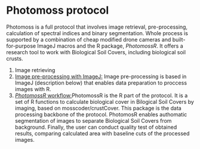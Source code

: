 # Photomoss protocol 

Photomoss is a full protocol that involves image retrieval, pre-processing,  calculation of spectral indices and binary segmentation. Whole process is supported by a combination of cheap modified drone cameras and built-for-purpose ImageJ macros and the R package, _PhotomossR_. It offers a research tool to work with Biological Soil Covers, including biological soil crusts. 

1. Image retrieving
2. [Image pre-processing with ImageJ:](https://github.com/MMolBus/photomoss/blob/master/vignettes/vignette_ImageJ_preprocessing/ImageJ_alignment_and_histogram_matching.md) Image pre-processing is based in ImageJ (description below) that enables data preparation to proccess images with R. 
3. [_PhotomossR_ workflow:](https://github.com/MMolBus/photomoss/blob/master/vignettes/vignette_Photomoss_workflow/Vignette_Photomoss.md)PhotomossR is the R part of the  protocol. It is a set of R functions to calculate biological cover in Bilogical Soil Covers by imaging, based on mosscoder/crustCover. This package is the data processing backbone of the protocol. PhotomosR enables authomatic segmentation of images to separate Biological Soil Covers from background. Finally, the user can conduct quality test of obtained results, comparing calculated area with baseline cuts of the processed images.

